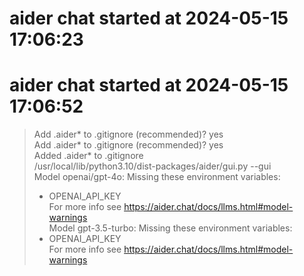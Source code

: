
# aider chat started at 2024-05-15 17:06:23


# aider chat started at 2024-05-15 17:06:52

> Add .aider* to .gitignore (recommended)? yes  
> Add .aider* to .gitignore (recommended)? yes  
> Added .aider* to .gitignore  
> /usr/local/lib/python3.10/dist-packages/aider/gui.py --gui  
> Model openai/gpt-4o: Missing these environment variables:  
> - OPENAI_API_KEY  
> For more info see https://aider.chat/docs/llms.html#model-warnings  
> Model gpt-3.5-turbo: Missing these environment variables:  
> - OPENAI_API_KEY  
> For more info see https://aider.chat/docs/llms.html#model-warnings  
